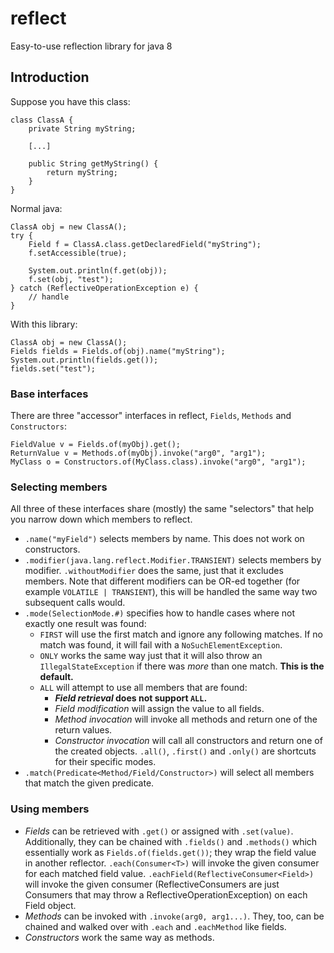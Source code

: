 reflect
=======

Easy-to-use reflection library for java 8

Introduction
------------

Suppose you have this class:

```
class ClassA {
    private String myString;

    [...]

    public String getMyString() {
        return myString;
    }
}
```

Normal java:
```
ClassA obj = new ClassA();
try {
    Field f = ClassA.class.getDeclaredField("myString");
    f.setAccessible(true);

    System.out.println(f.get(obj));
    f.set(obj, "test");
} catch (ReflectiveOperationException e) {
    // handle
}
```

With this library:
```
ClassA obj = new ClassA();
Fields fields = Fields.of(obj).name("myString");
System.out.println(fields.get());
fields.set("test");
```


### Base interfaces

There are three "accessor" interfaces in reflect, `Fields`, `Methods` and `Constructors`:

```
FieldValue v = Fields.of(myObj).get();
ReturnValue v = Methods.of(myObj).invoke("arg0", "arg1");
MyClass o = Constructors.of(MyClass.class).invoke("arg0", "arg1");
```

### Selecting members

All three of these interfaces share (mostly) the same "selectors" that help you narrow down which members to reflect.

- `.name("myField")` selects members by name. This does not work on constructors.
- `.modifier(java.lang.reflect.Modifier.TRANSIENT)` selects members by modifier. `.withoutModifier` does the same, just that it excludes members. Note that different modifiers can be OR-ed together (for example `VOLATILE | TRANSIENT`), this will be handled the same way two subsequent calls would.
- `.mode(SelectionMode.#)` specifies how to handle cases where not exactly one result was found:
    + `FIRST` will use the first match and ignore any following matches. If no match was found, it will fail with a `NoSuchElementException`.
    + `ONLY` works the same way just that it will also throw an `IllegalStateException` if there was *more* than one match. **This is the default.**
    + `ALL` will attempt to use all members that are found:
        * ***Field retrieval* does not support `ALL`.**
        * *Field modification* will assign the value to all fields.
        * *Method invocation* will invoke all methods and return one of the return values.
        * *Constructor invocation* will call all constructors and return one of the created objects.
    `.all()`, `.first()` and `.only()` are shortcuts for their specific modes.
- `.match(Predicate<Method/Field/Constructor>)` will select all members that match the given predicate.

### Using members

- *Fields* can be retrieved with `.get()` or assigned with `.set(value)`. Additionally, they can be chained with `.fields()` and `.methods()` which essentially work as `Fields.of(fields.get())`; they wrap the field value in another reflector. `.each(Consumer<T>)` will invoke the given consumer for each matched field value. `.eachField(ReflectiveConsumer<Field>)` will invoke the given consumer (ReflectiveConsumers are just Consumers that may throw a ReflectiveOperationException) on each Field object.
- *Methods* can be invoked with `.invoke(arg0, arg1...)`. They, too, can be chained and walked over with `.each` and `.eachMethod` like fields.
- *Constructors* work the same way as methods.


